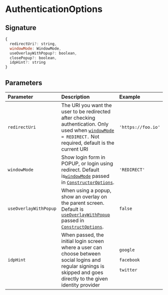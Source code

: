# AuthenticationOptions

## Signature

```javascript
{
  redirectUri?: string,
  windowMode: WindowMode,
  useOverlayWithPopup?: boolean,
  closePopup?: boolean,
  idpHint?: string
}
```

## Parameters

<table>
  <thead>
    <tr>
      <th style="text-align:left">Parameter</th>
      <th style="text-align:left"><b>Description</b>
      </th>
      <th style="text-align:left">Example</th>
    </tr>
  </thead>
  <tbody>
    <tr>
      <td style="text-align:left"><code>redirectUri</code>
      </td>
      <td style="text-align:left">The URI you want the user to be redirected after checking authentication.
        Only used when <a href="../initializing-options.md#windowmode"><code>windowMode</code></a><code> = REDIRECT.</code> Not
        required, default is the current URI</td>
      <td style="text-align:left"><code>&apos;https://foo.io&apos;</code>
      </td>
    </tr>
    <tr>
      <td style="text-align:left"><code>windowMode</code>
      </td>
      <td style="text-align:left">Show login form in POPUP, or login using redirect. Default is<a href="../initializing-options.md#windowmode"><code>windowMode</code></a> passed
        in <a href="../initializing-options.md#constructoroptions"><code>ConstructorOptions</code></a>.</td>
      <td
      style="text-align:left"><code>&apos;REDIRECT&apos;</code>
        </td>
    </tr>
    <tr>
      <td style="text-align:left"><code>useOverlayWithPopup</code>
      </td>
      <td style="text-align:left">When using a popup, show an overlay on the parent screen. Default is
        <a
        href="../initializing-options.md#popupoptions"><code>useOverlayWithPopup</code>
          </a>passed in <a href="../initializing-options.md#constructoroptions"><code>ConstructOptions</code></a>.</td>
      <td
      style="text-align:left"><code>false</code>
        </td>
    </tr>
    <tr>
      <td style="text-align:left"><code>idpHint</code>
      </td>
      <td style="text-align:left">When passed, the initial login screen where a user can choose between
        social logins and regular signings is skipped and goes directly to the
        given identity provider</td>
      <td style="text-align:left">
        <p><code>google</code>
        </p>
        <p><code>facebook</code>
        </p>
        <p><code>twitter</code>
        </p>
      </td>
    </tr>
  </tbody>
</table>

